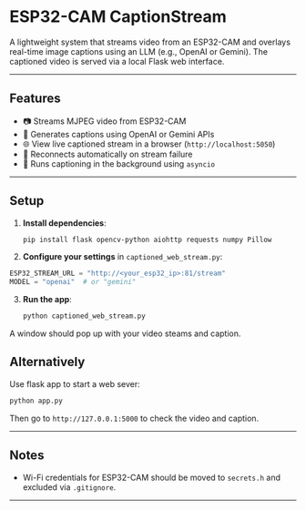 # ESP32-CAM CaptionStream

A lightweight system that streams video from an ESP32-CAM and overlays real-time image captions using an LLM (e.g., OpenAI or Gemini). The captioned video is served via a local Flask web interface.

---

## Features

- 📷 Streams MJPEG video from ESP32-CAM
- 🧠 Generates captions using OpenAI or Gemini APIs
- 🌐 View live captioned stream in a browser (`http://localhost:5050`)
- 🔁 Reconnects automatically on stream failure
- 🧵 Runs captioning in the background using `asyncio`

---

## Setup

1. **Install dependencies**:
   ```bash
   pip install flask opencv-python aiohttp requests numpy Pillow
    ```
  2. **Configure your settings** in `captioned_web_stream.py`:

   ```python
   ESP32_STREAM_URL = "http://<your_esp32_ip>:81/stream"
   MODEL = "openai"  # or "gemini"
   ```

3. **Run the app**:

   ```bash
   python captioned_web_stream.py
   ```

A window should pop up with your video steams and caption.

## Alternatively

Use flask app to start a web sever:
```python
python app.py
```

Then go to `http://127.0.0.1:5000` to check the video and caption.

---

## Notes

* Wi-Fi credentials for ESP32-CAM should be moved to `secrets.h` and excluded via `.gitignore`.

---

